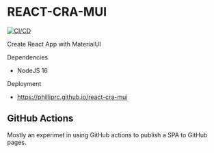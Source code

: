 # REACT-CRA-MUI
[![CI/CD](https://github.com/PhillipRC/react-cra-mui/workflows/Deployment/badge.svg)](https://philliprc.github.io/react-cra-mui)

Create React App with MaterialUI

Dependencies
- NodeJS 16

Deployment
- https://philliprc.github.io/react-cra-mui


## GitHub Actions

Mostly an experimet in using GitHub actions to publish a SPA to GitHub pages.
